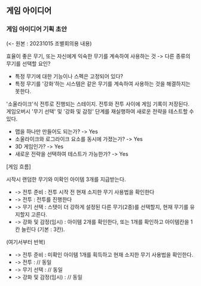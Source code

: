 ## 게임 아이디어

### 게임 아이디어 기획 초안
(<- 원본 : 20231015 조별회의용 내용)

효율이 좋은 무기, 또는 자신에게 익숙한 무기를 계속하여 사용하는 것 -> 다른 종류의 무기를 선택할 요인?
- 특정 무기에 대한 기능이나 스펙은 고정되어 있다? 
- 특정 무기를 '강화'하는 시스템은 같은 무기를 계속하여 사용하는 것을 해결하지는 못한다.

'소울라이크'식 전투로 진행되는 스테이지. 전투와 전투 사이에 게임 기록이 저장된다. 게임오버시 '무기 선택' 및 '강화 및 감정' 단계를 재실행하여 새로운 전략을 테스트할 수 있다.

- 맵을 하나만 만들어도 되는가? -> Yes
- 소울라이크와 로그라이크 요소를 동시에 가졌는가? -> Yes
- 3D 게임인가? -> Yes
- 새로운 전략을 선택하여 테스트가 가능한가? -> Yes

[게임 흐름]

시작시 랜덤한 무기와 미확인 아이템 3개를 지급받는다.

- -> 전투 준비 : 전투 시작 전 현재 소지한 무기 사용법을 확인한다
- -> 전투 : 전투를 진행한다
- -> 무기 선택 : 스탯이 더 강하게 설정된 다른 무기(2종)를 선택할지, 현재 무기를 유지할지 고른다.
- -> 강화 및 감정(임시) : 아이템 2개를 확인한다, 또는 1개를 확인하고 아이템칸을 1칸 늘린다 (기본 : 3칸).

(여기서부터 반복)
- -> 전투 준비 : 미확인 아이템 1개를 획득하고 현재 소지한 무기 사용법을 확인한다.
- -> 전투 : // 동일
- -> 무기 선택 : // 동일
- -> 강화 및 감정(임시) : // 동일